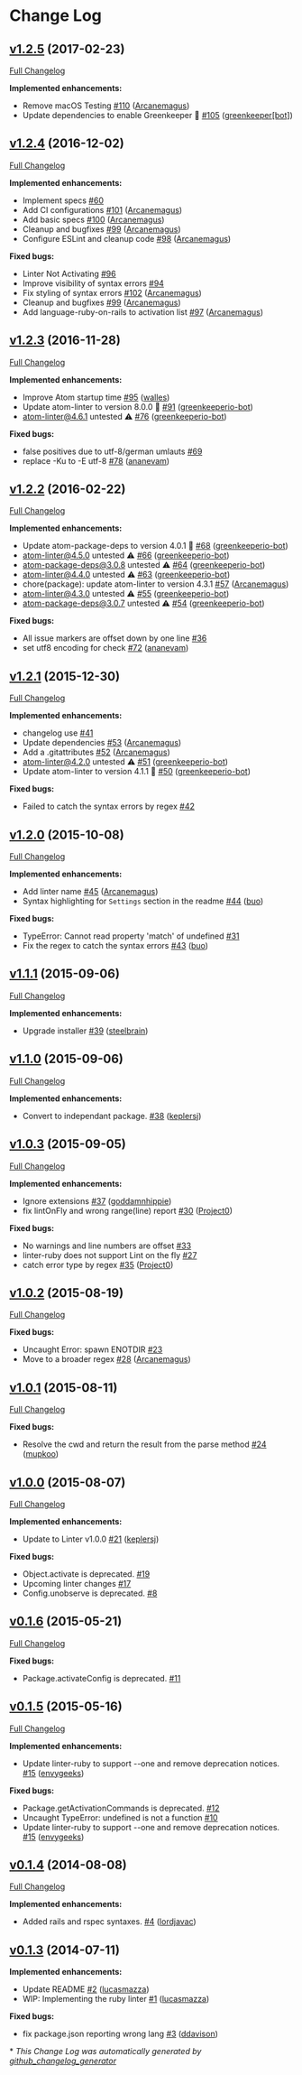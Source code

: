 # Change Log

## [v1.2.5](https://github.com/AtomLinter/linter-ruby/tree/v1.2.5) (2017-02-23)
[Full Changelog](https://github.com/AtomLinter/linter-ruby/compare/v1.2.4...v1.2.5)

**Implemented enhancements:**

- Remove macOS Testing [\#110](https://github.com/AtomLinter/linter-ruby/pull/110) ([Arcanemagus](https://github.com/Arcanemagus))
- Update dependencies to enable Greenkeeper 🌴 [\#105](https://github.com/AtomLinter/linter-ruby/pull/105) ([greenkeeper[bot]](https://github.com/integration/greenkeeper))

## [v1.2.4](https://github.com/AtomLinter/linter-ruby/tree/v1.2.4) (2016-12-02)
[Full Changelog](https://github.com/AtomLinter/linter-ruby/compare/v1.2.3...v1.2.4)

**Implemented enhancements:**

- Implement specs [\#60](https://github.com/AtomLinter/linter-ruby/issues/60)
- Add CI configurations [\#101](https://github.com/AtomLinter/linter-ruby/pull/101) ([Arcanemagus](https://github.com/Arcanemagus))
- Add basic specs [\#100](https://github.com/AtomLinter/linter-ruby/pull/100) ([Arcanemagus](https://github.com/Arcanemagus))
- Cleanup and bugfixes [\#99](https://github.com/AtomLinter/linter-ruby/pull/99) ([Arcanemagus](https://github.com/Arcanemagus))
- Configure ESLint and cleanup code [\#98](https://github.com/AtomLinter/linter-ruby/pull/98) ([Arcanemagus](https://github.com/Arcanemagus))

**Fixed bugs:**

- Linter Not Activating [\#96](https://github.com/AtomLinter/linter-ruby/issues/96)
- Improve visibility of syntax errors [\#94](https://github.com/AtomLinter/linter-ruby/issues/94)
- Fix styling of syntax errors [\#102](https://github.com/AtomLinter/linter-ruby/pull/102) ([Arcanemagus](https://github.com/Arcanemagus))
- Cleanup and bugfixes [\#99](https://github.com/AtomLinter/linter-ruby/pull/99) ([Arcanemagus](https://github.com/Arcanemagus))
- Add language-ruby-on-rails to activation list [\#97](https://github.com/AtomLinter/linter-ruby/pull/97) ([Arcanemagus](https://github.com/Arcanemagus))

## [v1.2.3](https://github.com/AtomLinter/linter-ruby/tree/v1.2.3) (2016-11-28)
[Full Changelog](https://github.com/AtomLinter/linter-ruby/compare/v1.2.2...v1.2.3)

**Implemented enhancements:**

- Improve Atom startup time [\#95](https://github.com/AtomLinter/linter-ruby/pull/95) ([walles](https://github.com/walles))
- Update atom-linter to version 8.0.0 🚀 [\#91](https://github.com/AtomLinter/linter-ruby/pull/91) ([greenkeeperio-bot](https://github.com/greenkeeperio-bot))
- atom-linter@4.6.1 untested ⚠️ [\#76](https://github.com/AtomLinter/linter-ruby/pull/76) ([greenkeeperio-bot](https://github.com/greenkeeperio-bot))

**Fixed bugs:**

- false positives due to utf-8/german umlauts [\#69](https://github.com/AtomLinter/linter-ruby/issues/69)
- replace -Ku to -E utf-8 [\#78](https://github.com/AtomLinter/linter-ruby/pull/78) ([ananevam](https://github.com/ananevam))

## [v1.2.2](https://github.com/AtomLinter/linter-ruby/tree/v1.2.2) (2016-02-22)
[Full Changelog](https://github.com/AtomLinter/linter-ruby/compare/v1.2.1...v1.2.2)

**Implemented enhancements:**

- Update atom-package-deps to version 4.0.1 🚀 [\#68](https://github.com/AtomLinter/linter-ruby/pull/68) ([greenkeeperio-bot](https://github.com/greenkeeperio-bot))
- atom-linter@4.5.0 untested ⚠️ [\#66](https://github.com/AtomLinter/linter-ruby/pull/66) ([greenkeeperio-bot](https://github.com/greenkeeperio-bot))
- atom-package-deps@3.0.8 untested ⚠️ [\#64](https://github.com/AtomLinter/linter-ruby/pull/64) ([greenkeeperio-bot](https://github.com/greenkeeperio-bot))
- atom-linter@4.4.0 untested ⚠️ [\#63](https://github.com/AtomLinter/linter-ruby/pull/63) ([greenkeeperio-bot](https://github.com/greenkeeperio-bot))
- chore\(package\): update atom-linter to version 4.3.1 [\#57](https://github.com/AtomLinter/linter-ruby/pull/57) ([Arcanemagus](https://github.com/Arcanemagus))
- atom-linter@4.3.0 untested ⚠️ [\#55](https://github.com/AtomLinter/linter-ruby/pull/55) ([greenkeeperio-bot](https://github.com/greenkeeperio-bot))
- atom-package-deps@3.0.7 untested ⚠️ [\#54](https://github.com/AtomLinter/linter-ruby/pull/54) ([greenkeeperio-bot](https://github.com/greenkeeperio-bot))

**Fixed bugs:**

- All issue markers are offset down by one line [\#36](https://github.com/AtomLinter/linter-ruby/issues/36)
- set utf8 encoding for check [\#72](https://github.com/AtomLinter/linter-ruby/pull/72) ([ananevam](https://github.com/ananevam))

## [v1.2.1](https://github.com/AtomLinter/linter-ruby/tree/v1.2.1) (2015-12-30)
[Full Changelog](https://github.com/AtomLinter/linter-ruby/compare/v1.2.0...v1.2.1)

**Implemented enhancements:**

- changelog use [\#41](https://github.com/AtomLinter/linter-ruby/issues/41)
- Update dependencies [\#53](https://github.com/AtomLinter/linter-ruby/pull/53) ([Arcanemagus](https://github.com/Arcanemagus))
- Add a .gitattributes [\#52](https://github.com/AtomLinter/linter-ruby/pull/52) ([Arcanemagus](https://github.com/Arcanemagus))
- atom-linter@4.2.0 untested ⚠️ [\#51](https://github.com/AtomLinter/linter-ruby/pull/51) ([greenkeeperio-bot](https://github.com/greenkeeperio-bot))
- Update atom-linter to version 4.1.1 🚀 [\#50](https://github.com/AtomLinter/linter-ruby/pull/50) ([greenkeeperio-bot](https://github.com/greenkeeperio-bot))

**Fixed bugs:**

- Failed to catch the syntax errors by regex [\#42](https://github.com/AtomLinter/linter-ruby/issues/42)

## [v1.2.0](https://github.com/AtomLinter/linter-ruby/tree/v1.2.0) (2015-10-08)
[Full Changelog](https://github.com/AtomLinter/linter-ruby/compare/v1.1.1...v1.2.0)

**Implemented enhancements:**

- Add linter name [\#45](https://github.com/AtomLinter/linter-ruby/pull/45) ([Arcanemagus](https://github.com/Arcanemagus))
- Syntax highlighting for `Settings` section in the readme [\#44](https://github.com/AtomLinter/linter-ruby/pull/44) ([buo](https://github.com/buo))

**Fixed bugs:**

- TypeError: Cannot read property 'match' of undefined [\#31](https://github.com/AtomLinter/linter-ruby/issues/31)
- Fix the regex to catch the syntax errors [\#43](https://github.com/AtomLinter/linter-ruby/pull/43) ([buo](https://github.com/buo))

## [v1.1.1](https://github.com/AtomLinter/linter-ruby/tree/v1.1.1) (2015-09-06)
[Full Changelog](https://github.com/AtomLinter/linter-ruby/compare/v1.1.0...v1.1.1)

**Implemented enhancements:**

- Upgrade installer [\#39](https://github.com/AtomLinter/linter-ruby/pull/39) ([steelbrain](https://github.com/steelbrain))

## [v1.1.0](https://github.com/AtomLinter/linter-ruby/tree/v1.1.0) (2015-09-06)
[Full Changelog](https://github.com/AtomLinter/linter-ruby/compare/v1.0.3...v1.1.0)

**Implemented enhancements:**

- Convert to independant package. [\#38](https://github.com/AtomLinter/linter-ruby/pull/38) ([keplersj](https://github.com/keplersj))

## [v1.0.3](https://github.com/AtomLinter/linter-ruby/tree/v1.0.3) (2015-09-05)
[Full Changelog](https://github.com/AtomLinter/linter-ruby/compare/v1.0.2...v1.0.3)

**Implemented enhancements:**

- Ignore extensions [\#37](https://github.com/AtomLinter/linter-ruby/pull/37) ([goddamnhippie](https://github.com/goddamnhippie))
- fix lintOnFly and wrong range\(line\) report [\#30](https://github.com/AtomLinter/linter-ruby/pull/30) ([Project0](https://github.com/Project0))

**Fixed bugs:**

- No warnings and line numbers are offset [\#33](https://github.com/AtomLinter/linter-ruby/issues/33)
- linter-ruby does not support Lint on the fly [\#27](https://github.com/AtomLinter/linter-ruby/issues/27)
- catch error type by regex [\#35](https://github.com/AtomLinter/linter-ruby/pull/35) ([Project0](https://github.com/Project0))

## [v1.0.2](https://github.com/AtomLinter/linter-ruby/tree/v1.0.2) (2015-08-19)
[Full Changelog](https://github.com/AtomLinter/linter-ruby/compare/v1.0.1...v1.0.2)

**Fixed bugs:**

- Uncaught Error: spawn ENOTDIR [\#23](https://github.com/AtomLinter/linter-ruby/issues/23)
- Move to a broader regex [\#28](https://github.com/AtomLinter/linter-ruby/pull/28) ([Arcanemagus](https://github.com/Arcanemagus))

## [v1.0.1](https://github.com/AtomLinter/linter-ruby/tree/v1.0.1) (2015-08-11)
[Full Changelog](https://github.com/AtomLinter/linter-ruby/compare/v1.0.0...v1.0.1)

**Fixed bugs:**

- Resolve the cwd and return the result from the parse method [\#24](https://github.com/AtomLinter/linter-ruby/pull/24) ([mupkoo](https://github.com/mupkoo))

## [v1.0.0](https://github.com/AtomLinter/linter-ruby/tree/v1.0.0) (2015-08-07)
[Full Changelog](https://github.com/AtomLinter/linter-ruby/compare/v0.1.6...v1.0.0)

**Implemented enhancements:**

- Update to Linter v1.0.0 [\#21](https://github.com/AtomLinter/linter-ruby/pull/21) ([keplersj](https://github.com/keplersj))

**Fixed bugs:**

- Object.activate is deprecated. [\#19](https://github.com/AtomLinter/linter-ruby/issues/19)
- Upcoming linter changes [\#17](https://github.com/AtomLinter/linter-ruby/issues/17)
- Config.unobserve is deprecated. [\#8](https://github.com/AtomLinter/linter-ruby/issues/8)

## [v0.1.6](https://github.com/AtomLinter/linter-ruby/tree/v0.1.6) (2015-05-21)
[Full Changelog](https://github.com/AtomLinter/linter-ruby/compare/v0.1.5...v0.1.6)

**Fixed bugs:**

- Package.activateConfig is deprecated. [\#11](https://github.com/AtomLinter/linter-ruby/issues/11)

## [v0.1.5](https://github.com/AtomLinter/linter-ruby/tree/v0.1.5) (2015-05-16)
[Full Changelog](https://github.com/AtomLinter/linter-ruby/compare/v0.1.4...v0.1.5)

**Implemented enhancements:**

- Update linter-ruby to support --one and remove deprecation notices. [\#15](https://github.com/AtomLinter/linter-ruby/pull/15) ([envygeeks](https://github.com/envygeeks))

**Fixed bugs:**

- Package.getActivationCommands is deprecated. [\#12](https://github.com/AtomLinter/linter-ruby/issues/12)
- Uncaught TypeError: undefined is not a function [\#10](https://github.com/AtomLinter/linter-ruby/issues/10)
- Update linter-ruby to support --one and remove deprecation notices. [\#15](https://github.com/AtomLinter/linter-ruby/pull/15) ([envygeeks](https://github.com/envygeeks))

## [v0.1.4](https://github.com/AtomLinter/linter-ruby/tree/v0.1.4) (2014-08-08)
[Full Changelog](https://github.com/AtomLinter/linter-ruby/compare/v0.1.3...v0.1.4)

**Implemented enhancements:**

- Added rails and rspec syntaxes. [\#4](https://github.com/AtomLinter/linter-ruby/pull/4) ([lordjavac](https://github.com/lordjavac))

## [v0.1.3](https://github.com/AtomLinter/linter-ruby/tree/v0.1.3) (2014-07-11)
**Implemented enhancements:**

- Update README [\#2](https://github.com/AtomLinter/linter-ruby/pull/2) ([lucasmazza](https://github.com/lucasmazza))
- WIP: Implementing the ruby linter [\#1](https://github.com/AtomLinter/linter-ruby/pull/1) ([lucasmazza](https://github.com/lucasmazza))

**Fixed bugs:**

- fix package.json reporting wrong lang [\#3](https://github.com/AtomLinter/linter-ruby/pull/3) ([ddavison](https://github.com/ddavison))



\* *This Change Log was automatically generated by [github_changelog_generator](https://github.com/skywinder/Github-Changelog-Generator)*
